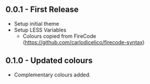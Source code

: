 ## 0.0.1 - First Release
* Setup initial theme
* Setup LESS Variables
    * Colours copied from FireCode (https://github.com/carlodicelico/firecode-syntax)

## 0.1.0 - Updated colours
* Complementary colours added.
